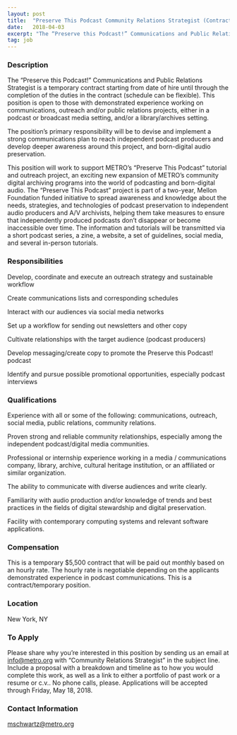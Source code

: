 ```yaml
---
layout: post
title:  "Preserve This Podcast Community Relations Strategist (Contractor) - The Metropolitan New York Library Council"
date:   2018-04-03
excerpt: "The “Preserve this Podcast!” Communications and Public Relations Strategist is a temporary contract starting from date of hire until through the completion of the duties in the contract (schedule can be flexible). This position is open to those with demonstrated experience working on communications, outreach and/or public relations projects, either..."
tag: job
---
```


### Description   

The “Preserve this Podcast!” Communications and Public Relations Strategist is a temporary contract starting from date of hire until through the completion of the duties in the contract (schedule can be flexible). This position is open to those with demonstrated experience working on communications, outreach and/or public relations projects, either in a podcast or broadcast media setting, and/or a library/archives setting.

The position’s primary responsibility will be to devise and implement a strong communications plan to reach independent podcast producers and develop deeper awareness around this project, and born-digital audio preservation.

This position will work to support METRO’s “Preserve This Podcast” tutorial and outreach project, an exciting new expansion of METRO’s community digital archiving programs into the world of podcasting and born-digital audio. The “Preserve This Podcast” project is part of a two-year, Mellon Foundation funded initiative to spread awareness and knowledge about the needs, strategies, and technologies of podcast preservation to independent audio producers and A/V archivists, helping them take measures to ensure that independently produced podcasts don’t disappear or become inaccessible over time. The information and tutorials will be transmitted via a short podcast series, a zine, a website, a set of guidelines, social media, and several in-person tutorials. 



### Responsibilities   

Develop, coordinate and execute an outreach strategy and sustainable workflow

Create communications lists and corresponding schedules

Interact with our audiences via social media networks

Set up a workflow for sending out newsletters and other copy

Cultivate relationships with the target audience (podcast producers)

Develop messaging/create copy to promote the Preserve this Podcast! podcast

Identify and pursue possible promotional opportunities, especially podcast interviews



### Qualifications   

Experience with all or some of the following: communications, outreach, social media, public relations, community relations.

Proven strong and reliable community relationships, especially among the independent podcast/digital media communities.

Professional or internship experience working in a media / communications company, library, archive, cultural heritage institution, or an affiliated or similar organization.

The ability to communicate with diverse audiences and write clearly.

Familiarity with audio production and/or knowledge of trends and best practices in the fields of digital stewardship and digital preservation.

Facility with contemporary computing systems and relevant software applications.



### Compensation   

This is a temporary $5,500 contract that will be paid out monthly based on an hourly rate. The hourly rate is negotiable depending on the applicants demonstrated experience in podcast communications. This is a contract/temporary position.


### Location   

New York, NY




### To Apply   

Please share why you’re interested in this position by sending us an email at info@metro.org with “Community Relations Strategist” in the subject line. Include a proposal with a breakdown and timeline as to how you would complete this work, as well as a link to either a portfolio of past work or a resume or c.v.. No phone calls, please. Applications will be accepted through Friday, May 18, 2018. 




### Contact Information   

mschwartz@metro.org

